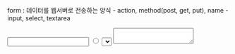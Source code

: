 form : 데이터를 웹서버로 전송하는 양식
    - action, method(post, get, put), name
    - input, select, textarea
<form>
    <input type="text" name="" />
    <input type="radio" name="" />
    <select name="">
        <option></option>
    </select>
    <textarea></textarea>
</form>